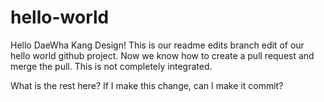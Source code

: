 # hello-world

Hello DaeWha Kang Design!
This is our readme edits branch edit of our hello world github project. 
Now we know how to create a pull request and merge the pull.
This is not completely integrated.

What is the rest here? If I make this change, can I make it commit?
